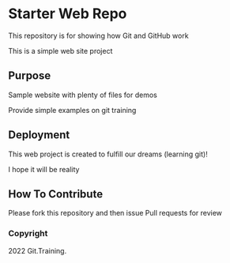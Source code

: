 # Starter Web Repo

This repository is for showing how Git and GitHub work

This is a simple web site project

## Purpose

Sample website with plenty of files for demos

Provide simple examples on git training

## Deployment

This web project is created to fulfill our dreams (learning git)!

I hope it will be reality

## How To Contribute

Please fork this repository and then issue Pull requests for review

### Copyright

2022 Git.Training.